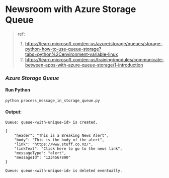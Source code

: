# Newsroom with Azure Storage Queue 

> ref: 
> 1. https://learn.microsoft.com/en-us/azure/storage/queues/storage-python-how-to-use-queue-storage?tabs=python%2Cenvironment-variable-linux
> 2. https://learn.microsoft.com/en-us/training/modules/communicate-between-apps-with-azure-queue-storage/1-introduction

### *Azure Storage Queue*

#### Run Python

```
python process_message_in_storage_queue.py
```

#### Output:

```
Queue: queue-<with-unique-id> is created.

{
    "header": "This is a Breaking News Alert",
    "body": "This is the body of the alert",
    "link": "https://www.stuff.co.nz/",
    "linkText": "Click here to go to the news link",
    "messageType": "alert",
    "messageId": "1234567890"
}

Queue: queue-<with-unique-id> is deleted eventually.
```